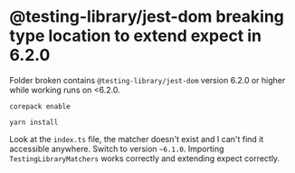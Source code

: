 # @testing-library/jest-dom breaking type location to extend expect in 6.2.0

Folder broken contains `@testing-library/jest-dom` version 6.2.0 or higher while working runs on <6.2.0.

```
corepack enable
```

```
yarn install
```

Look at the `index.ts` file, the matcher doesn't exist and I can't find it accessible anywhere. Switch to version `~6.1.0`. Importing `TestingLibraryMatchers` works correctly and extending expect correctly.

